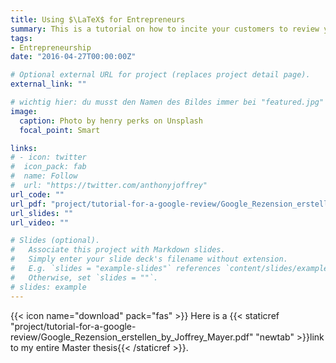 ```yaml
---
title: Using $\LaTeX$ for Entrepreneurs
summary: This is a tutorial on how to incite your customers to review your business on Google.
tags:
- Entrepreneurship
date: "2016-04-27T00:00:00Z"

# Optional external URL for project (replaces project detail page).
external_link: ""

# wichtig hier: du musst den Namen des Bildes immer bei "featured.jpg" belassen, sonst wird kein Bild erscheinen!
image:
  caption: Photo by henry perks on Unsplash
  focal_point: Smart

links:
# - icon: twitter
#  icon_pack: fab
#  name: Follow
#  url: "https://twitter.com/anthonyjoffrey"
url_code: ""
url_pdf: "project/tutorial-for-a-google-review/Google_Rezension_erstellen_by_Joffrey_Mayer.pdf"
url_slides: ""
url_video: ""

# Slides (optional).
#   Associate this project with Markdown slides.
#   Simply enter your slide deck's filename without extension.
#   E.g. `slides = "example-slides"` references `content/slides/example-slides.md`.
#   Otherwise, set `slides = ""`.
# slides: example
---
```


{{< icon name="download" pack="fas" >}} Here is a {{< staticref "project/tutorial-for-a-google-review/Google_Rezension_erstellen_by_Joffrey_Mayer.pdf" "newtab" >}}link to my entire Master thesis{{< /staticref >}}.
